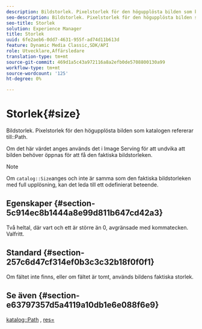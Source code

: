 ```yaml
---
description: Bildstorlek. Pixelstorlek för den högupplösta bilden som katalogsökvägen refererar till.
seo-description: Bildstorlek. Pixelstorlek för den högupplösta bilden som katalogsökvägen refererar till.
seo-title: Storlek
solution: Experience Manager
title: Storlek
uuid: 6fe2aeb6-0dd7-4631-955f-ad74d11b613d
feature: Dynamic Media Classic,SDK/API
role: Utvecklare,Affärsledare
translation-type: tm+mt
source-git-commit: 469d1a5c43a972116a8a2efb0de5708800130a99
workflow-type: tm+mt
source-wordcount: '125'
ht-degree: 0%

---
```



# Storlek{#size}

Bildstorlek. Pixelstorlek för den högupplösta bilden som katalogen refererar till::Path.

Om det här värdet anges används det i Image Serving för att undvika att bilden behöver öppnas för att få den faktiska bildstorleken.

>[!NOTE]
>
>Om `catalog::Size`anges och inte är samma som den faktiska bildstorleken med full upplösning, kan det leda till ett odefinierat beteende.

## Egenskaper {#section-5c914ec8b1444a8e99d811b647cd42a3}

Två heltal, där vart och ett är större än 0, avgränsade med kommatecken. Valfritt.

## Standard {#section-257c6d47cf314ef0b3c3c32b18f0f0f1}

Om fältet inte finns, eller om fältet är tomt, används bildens faktiska storlek.

## Se även {#section-e63797357d5a4119a10db1e6e088f6e9}

[katalog::Path](../../../../../../is-api/image-catalog/image-serving-api-ref/c-image-catalog-reference/c-image-svg-data-reference/c-image-data-reference/r-path-cat.md#reference-306afcaff172440ca81b85da8d78213c) ,  [res=](/help/aem-is-ir-api/is-api/http-ref/image-serving-api-ref/c-http-protocol-reference/c-command-reference/r-res.md)
